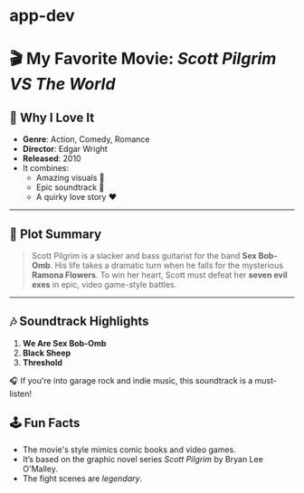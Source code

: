# app-dev
# 🎬 My Favorite Movie: *Scott Pilgrim VS The World*

## 🌟 Why I Love It
- **Genre**: Action, Comedy, Romance  
- **Director**: Edgar Wright  
- **Released**: 2010  
- It combines:
  - Amazing visuals 🎨  
  - Epic soundtrack 🎵  
  - A quirky love story ❤️  

---

## 📜 Plot Summary  
> Scott Pilgrim is a slacker and bass guitarist for the band **Sex Bob-Omb**. His life takes a dramatic turn when he falls for the mysterious **Ramona Flowers**. To win her heart, Scott must defeat her **seven evil exes** in epic, video game-style battles.  

---

## 🎶 Soundtrack Highlights  
1. **We Are Sex Bob-Omb**  
2. **Black Sheep**  
3. **Threshold**  

🎧 If you're into garage rock and indie music, this soundtrack is a must-listen!

## 🕹️ Fun Facts  
- The movie's style mimics comic books and video games.  
- It’s based on the graphic novel series *Scott Pilgrim* by Bryan Lee O'Malley.  
- The fight scenes are *legendary*.  


